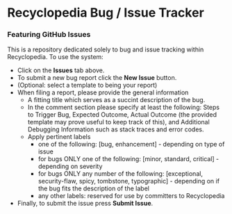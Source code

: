# Recyclopedia Bug / Issue Tracker
### Featuring GitHub Issues

This is a repository dedicated solely to bug and issue tracking within Recyclopedia. To use the system:
* Click on the **Issues** tab above.
* To submit a new bug report click the **New Issue** button.
* (Optional: select a template to being your report)
* When filing a report, please provide the general information
  * A fitting title which serves as a succint description of the bug.
  * In the comment section please specify at least the following: Steps to Trigger Bug, Expected Outcome, Actual Outcome (the provided template may prove useful to keep track of this), and Additional Debugging Information such as stack traces and error codes.
  * Apply pertinent labels
    * one of the following: [bug, enhancement] - depending on type of issue
    * for bugs ONLY one of the following: [minor, standard, critical] - depending on severity
    * for bugs ONLY any number of the following: [exceptional, security-flaw, spicy, tombstone, typographic] - depending on if the bug fits the description of the label
    * any other labels: reserved for use by committers to Recyclopedia
* Finally, to submit the issue press **Submit Issue**.
